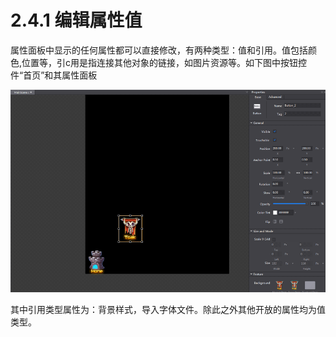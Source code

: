 # 2.4.1 编辑属性值

属性面板中显示的任何属性都可以直接修改，有两种类型：值和引用。值包括颜色,位置等，引c用是指连接其他对象的链接，如图片资源等。如下图中按钮控件“首页”和其属性面板

![Image](res/image051.png)

其中引用类型属性为：背景样式，导入字体文件。除此之外其他开放的属性均为值类型。

